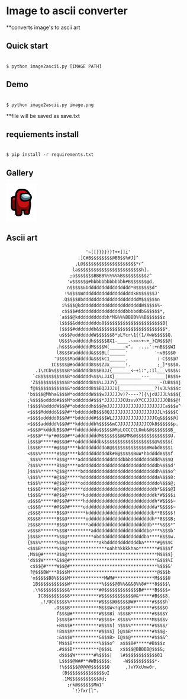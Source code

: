 #	**Image to ascii converter**

**converts image's to ascii art

## Quick start

```CONSOLE

$ python image2ascii.py [IMAGE PATH]

```

## Demo 
 
```CONSOLE

$ python image2ascii.py image.png

```
**file will be saved as save.txt

## requiements install
 
```CONSOLE

$ pip install -r requirements.txt

```

## Gallery

![image](image.png)


## Ascii art



                                                                                  
                                  '~[[}}}}}}?++]]i'                               
                               .]C#B$$$$$$$$@BB$$%#J]^                            
                              ,L@$$$$$$$$$$$$$$$$$$$$*r^                          
                             la$$$$$$$$$$$$$$$$$$$$$$$$h].                        
                            ;o$$$$$$$BBBB%%%%%%B$$$$$$$$$z^                       
                           'w$$$$$@#hbbbbbbbbbbbh#B$$$$$$@d,                      
                           n$$$$$&bdddddddddddddddd*B$$$$$$d"                     
                          !%$$$$Wdddddddddddddddddddk8$$$$$$J'                    
                         .Q$$$$8bdddddddddddddddddddddM$$$$$$n                    
                         i%$$$@kdddddddddddddddddddddddW$$$$$%-                   
                         c$$$$#ddddddddddddddddddbbbbddb&$$$$$*,                  
                        `a$$$@kddddddddddbh*M&%%%BBBB%%%B$$$$$$z                  
                        l$$$$&dddddddddo8$$$$$$$$$$$$$$$$$$$$$$B{                 
                        ($$$$#dddddddb&$$$$$$$$$$$$$$$$$$$$$$$$$*,                
                        u$$$@odddddddW$$$$$$8*pLYcr\1{{1/XwW$$$$$Q.               
                        U$$$%oddddddh$$$$$8X1-____-~<<~+~+_}C@$$$@|               
                       .h$$$&oddddddM$$$$W(______<^.  ....':+nB$$$WI              
                       l8$$$Wadddddd&$$$BL[______'          '~vB$$$0              
                      'U$$$$Madddddd&$$$kC1______.           :-C$$$@?             
                     IC$$$$@#odddddd8$$$ZJx______!.          ;_]*$$$0.            
               .I\zCb%$$$$$B*odddddd8$$B0JJ{_______<~+i:",:Il___v$$$&:            
              `c8$$$$$$$$$$B*odddddd%$$%LJJX}__________---______|B$$$+            
             'Z$$$$$$$$$$$$8*odddddd8$$%LJJJY}________________-(UB$$$j            
             f@$$$$$$$$$$$$&*odddddd8$$BQJJJJU|_____________?(vJL%$$$c            
            'b$$$$@Mhha&$$$W*oddddddW$$$wJJJJJJv)?----?]{\jcUJJJL%$$${            
            ;%$$$$odddd#$$$M*odddddd#$$$*JJJJJJJCUzvvXYCCJJJJJJJ0B$$@!            
            !$$$$%bddddW$$@#*obdddddh$$$@mJJJJJJJJJJJJJJJJJJJJJCa$$$a^            
            <$$$$Mddddd&$$@#**bddddddB$$$8QJJJJJJJJJJJJJJJJJJJLh$$$$C             
            <$$$$oddddd8$$@#**bdddddd#$$$$WLJJJJJJJJJJJJJJJJCq&$$$$@]             
            <$$$$addddd%$$@#**kddddddb%$$$$&mCJJJJJJJJJJJCOk8$$$$$$p.             
            >$$$@*kdddbB$$@#**hdddddddo$$$$$@MpLCCCCCL0mb&@$$$$$$$B_              
            >$$$@***o*#@$$@#**addddddddM$$$$$$$@&MM&@$$$$$$$$$$$$$U.              
            i$$$@*****#@$$@#**oddddddddb&$$$$$$$$$$$$$$$$$$$@%$$$${               
            i$$$B*****#@$$@****bdddddddddo8@$$$$$$$$$$$$$BWobd8$$$1               
            <$$$%******B$$@****kdddddddddddk#8@$$$$$B&W*hbdddd8$$$f               
            _$$$%******B$$@****addddddddddddddddbbbddddddddddd%$$$Q               
            ?$$$%******B$$@****odddddddddddddddddddddddddddddb%$$$d'              
            }$$$%******@$$@*****bddddddddddddddddddddddddddddh%$$$o^              
            \$$$%*****#@$$@*****hdddddddddddddddddddddddddddda%$$$8:              
            t$$$%*****#@$$@*****oddddddddddddddddddddddddddddo%$$$@;              
            t$$$8*****#@$$@******dddddddddddddddddddddddddddb*&$$$@I              
            t$$$&*****#@$$@******kddddddddddddddddddddddddddk*W$$$$i              
            u$$$&*****#@$$@#*****hddddddddddddddddddddddddddh*W$$$$~              
            c$$$&*****#@$$@#*****odddddddddddddddddddddddddda*&$$$$~              
            z$$$8******B$$@*******kddddddddddddddddddddddddb**8$$$$!              
            X$$$8******B$$@*******oddddddddddddddddddddddddh**8$$$B;              
            z$$$8******B$$@********addddddddddddddddddddddb***%$$$*"              
            v$$$8******%$$B*********addddddddddddddddddddbo***%$$$b'              
            j$$$8******%$$@**********obdddddddddddddddddba****B$$$w.              
            {$$$%******%$$@************akbddddddddddddba*****#@$$$C               
            <$$$B******%$$@***************oahhhkkkkhao*******#$$$$f               
            ,M$$@#*****8$$@**********************************M$$$$}               
            'd$$$W*****&$$@#*********************************&$$$%I               
             c$$$@#****W$$@#*********************************%$$$&'               
             ?@$$$BW***8$$$M*********************************@$$$b                
             'o$$$$$B8%$$$$M*************MWM#***************M$$$$U                
              1B$$$$$$$$$$$W************%$$$$@B%%&&&8%%8#***8$$$$\                
              .\%$$$$$$$$$$&***********#@$$$$$$$$$$$$$B#****B$$$$<                
                IC8$$$$$$$$8***********W$$$$$$$$$$$$@&*****#B$$$8,                
                 .!/UCd$$$$%***********W$$$$@@$$$$@W#******#$$$$h`                
                      .O$$$B***********M$$$W<!q$$$B********#$$$$O                 
                       f$$$@#**********W$$$Bi n$$$B********#$$$$Y                 
                       }$$$$#**********W$$$$+ X$$$%********M$$$$v                 
                       +B$$$#**********W$$$$[ n$$$%********#$$$$/                 
                       !8$$$M**********W$$$$} }@$$B********#$$$@-                 
                       :&$$$W**********&$$$B> I@$$@********#$$$&^                 
                       `M$$$8**********%$$$o^  a$$$8#*****#B$$$z                  
                       .#$$$B**********@$$$L   x$$$$@BBBBB@$$$&;                  
                        d$$$$W*******#%$$$$|   l#$$$$$$$$$$$$81                   
                        L$$$$@W##**#WB$$$$$:    -W$$$$$$$$$$*-                    
                        !%$$$$$@@@@@$$$$$$Q      ,)vYXcUmw0r,                     
                         (B$$$$$$$$$$$$$$oI                                       
                         .1M$$$$$$$$$$$@d;                                        
                           ;rk@$$$$$$Mm1'                                         
                             `!}fxr[l^.                                           
                                                                                  
                                                                                  
